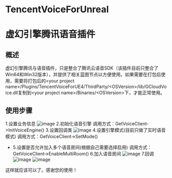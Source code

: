 # TencentVoiceForUnreal
# 虚幻引擎腾讯语音插件

## 概述
虚幻引擎腾讯与语音插件，只是整合了腾讯云语音SDK（该插件目前只整合了Win64和Win32版本），并提供了相关蓝图节点以方便使用。如果需要在打包后使用，需要将打包后的\<your project name\>/Plugins/TencentVoiceForUE4/ThirdParty/\<OSVersion\>/lib/GCloudVoice.dll复制到\<your project name\>/Binaries/\<OSVersion\>下，才能正常使用。

## 使用步骤
1.设置业务信息
![image](https://github.com/ThePupilOfTheOcean/TencentVoiceForUE4/blob/master/Images/SetAppInfo.png)
2.初始化语音引擎
调用方式：GetVoiceClient-\>InitVoiceEngine\(\)
3.设置回调类
![image](https://github.com/ThePupilOfTheOcean/TencentVoiceForUE4/blob/master/Images/SetNotify.png)
4.设置引擎模式\(目前只做了实时语音模式\)
调用方式：GetVoiceClient-\>SetMode\(\)
* 5.设置是否允许加入多个语音房间\(根据自己需要选择启用\)
调用方式：GetVoiceClient-\>EnableMultiRoom\(\)
6.加入语音房间
![image](https://github.com/ThePupilOfTheOcean/TencentVoiceForUE4/blob/master/Images/JoinRoom.png)
7.回调
![image](https://github.com/ThePupilOfTheOcean/TencentVoiceForUE4/blob/master/Images/OnJoinRoomCompleted.png)
![image](https://github.com/ThePupilOfTheOcean/TencentVoiceForUE4/blob/master/Images/OnQuitRoomCompleted.png)

这样就应该可以了。感谢您的使用！
